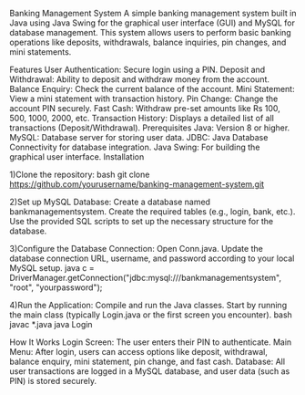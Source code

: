 Banking Management System
A simple banking management system built in Java using Java Swing for the graphical user interface (GUI) and MySQL for database management. This system allows users to perform basic banking operations like deposits, withdrawals, balance inquiries, pin changes, and mini statements.

Features
User Authentication: Secure login using a PIN.
Deposit and Withdrawal: Ability to deposit and withdraw money from the account.
Balance Enquiry: Check the current balance of the account.
Mini Statement: View a mini statement with transaction history.
Pin Change: Change the account PIN securely.
Fast Cash: Withdraw pre-set amounts like Rs 100, 500, 1000, 2000, etc.
Transaction History: Displays a detailed list of all transactions (Deposit/Withdrawal).
Prerequisites
Java: Version 8 or higher.
MySQL: Database server for storing user data.
JDBC: Java Database Connectivity for database integration.
Java Swing: For building the graphical user interface.
Installation

1)Clone the repository:
bash
git clone https://github.com/yourusername/banking-management-system.git


2)Set up MySQL Database:
Create a database named bankmanagementsystem.
Create the required tables (e.g., login, bank, etc.).
Use the provided SQL scripts to set up the necessary structure for the database.

3)Configure the Database Connection:
Open Conn.java.
Update the database connection URL, username, and password according to your local MySQL setup.
java
c = DriverManager.getConnection("jdbc:mysql:///bankmanagementsystem", "root", "yourpassword");

4)Run the Application:
Compile and run the Java classes.
Start by running the main class (typically Login.java or the first screen you encounter).
bash
javac *.java
java Login

How It Works
Login Screen: The user enters their PIN to authenticate.
Main Menu: After login, users can access options like deposit, withdrawal, balance enquiry, mini statement, pin change, and fast cash.
Database: All user transactions are logged in a MySQL database, and user data (such as PIN) is stored securely.


